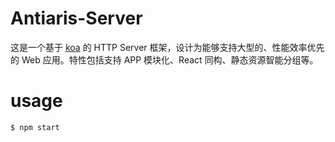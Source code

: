 # Antiaris-Server

这是一个基于 [koa](http://koajs.com) 的 HTTP Server 框架，设计为能够支持大型的、性能效率优先的 Web 应用。特性包括支持 APP 模块化、React 同构、静态资源智能分组等。

# usage

    $ npm start